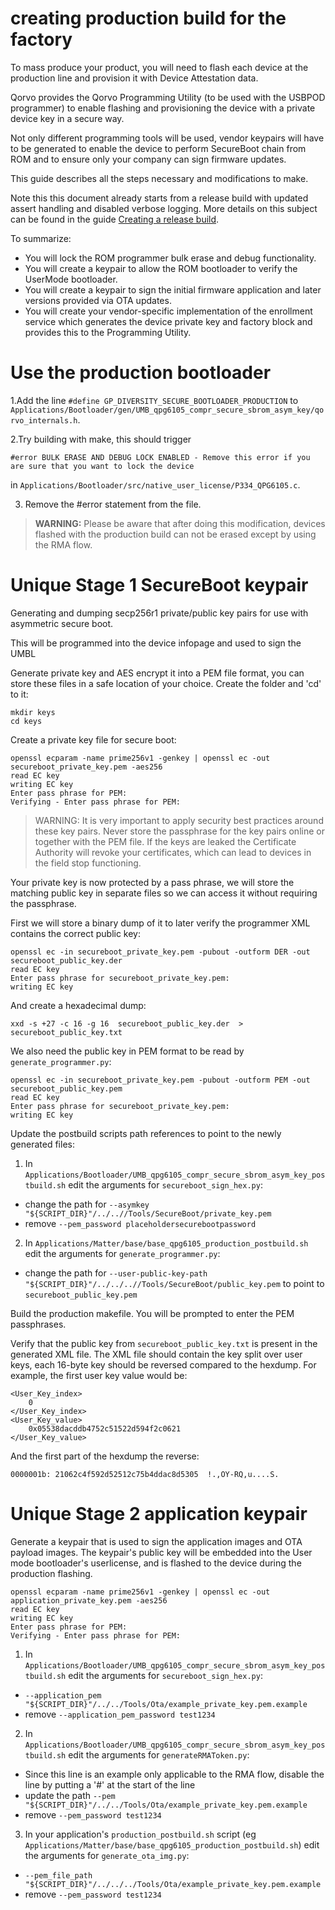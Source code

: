 
# creating production build for the factory

To mass produce your product, you will need to flash each device at the production line and provision it with Device
Attestation data.

Qorvo provides the Qorvo Programming Utility (to be used with the USBPOD programmer) to enable flashing and provisioning
the device with a private device key in a secure way.

Not only different programming tools will be used, vendor keypairs will have to be generated to enable the device to
perform SecureBoot chain from ROM and to ensure only your company can sign firmware updates.

This guide describes all the steps necessary and modifications to make.

Note this this document already starts from a release build with updated assert handling and disabled verbose logging.
More details on this subject can be found in the guide [Creating a release build](./creating_release_build.md).

To summarize:

- You will lock the ROM programmer bulk erase and debug functionality.
- You will create a keypair to allow the ROM bootloader to verify the UserMode bootloader.
- You will create a keypair to sign the initial firmware application and later versions provided via OTA updates.
- You will create your vendor-specific implementation of the enrollment service which generates
the device private key and factory block and provides this to the Programming Utility.


Use the production bootloader
=============================

1.Add the line `#define GP_DIVERSITY_SECURE_BOOTLOADER_PRODUCTION` to
`Applications/Bootloader/gen/UMB_qpg6105_compr_secure_sbrom_asym_key/qorvo_internals.h`.

2.Try building with make, this should trigger
```
#error BULK ERASE AND DEBUG LOCK ENABLED - Remove this error if you are sure that you want to lock the device
```
in `Applications/Bootloader/src/native_user_license/P334_QPG6105.c`.

3. Remove the #error statement from the file.

> **WARNING:** Please be aware that after doing this modification, devices flashed with the production build can not be
> erased except by using the RMA flow.
>


Unique Stage 1 SecureBoot keypair
=================================

Generating and dumping secp256r1 private/public key pairs for use with asymmetric secure boot.

This will be programmed into the device infopage and used to sign the UMBL

Generate private key and AES encrypt it into a PEM file format, you can store these
files in a safe location of your choice. Create the folder and 'cd' to it:

```
mkdir keys
cd keys
```

Create a private key file for secure boot:
```
openssl ecparam -name prime256v1 -genkey | openssl ec -out secureboot_private_key.pem -aes256
read EC key
writing EC key
Enter pass phrase for PEM:
Verifying - Enter pass phrase for PEM:
```

> WARNING: It is very important to apply security best practices around these key pairs.
> Never store the passphrase for the key pairs online or together with the PEM file.
> If the keys are leaked the Certificate Authority will revoke your certificates, which
> can lead to devices in the field stop functioning.

Your private key is now protected by a pass phrase, we will store the matching public key
in separate files so we can access it without requiring the passphrase.

First we will store a binary dump of it to later verify the programmer XML contains the
correct public key:
```
openssl ec -in secureboot_private_key.pem -pubout -outform DER -out secureboot_public_key.der
read EC key
Enter pass phrase for secureboot_private_key.pem:
writing EC key
```
And create a hexadecimal dump:
```
xxd -s +27 -c 16 -g 16  secureboot_public_key.der  > secureboot_public_key.txt
```

We also need the public key in PEM format to be read by `generate_programmer.py`:
```
openssl ec -in secureboot_private_key.pem -pubout -outform PEM -out secureboot_public_key.pem
read EC key
Enter pass phrase for secureboot_private_key.pem:
writing EC key
```

Update the postbuild scripts path references to point to the newly generated files:

1. In `Applications/Bootloader/UMB_qpg6105_compr_secure_sbrom_asym_key_postbuild.sh` edit the arguments for
   `secureboot_sign_hex.py`:
- change the path for `--asymkey "${SCRIPT_DIR}"/../..//Tools/SecureBoot/private_key.pem`
- remove `--pem_password placeholdersecurebootpassword`

2. In `Applications/Matter/base/base_qpg6105_production_postbuild.sh` edit the arguments for `generate_programmer.py`:
- change the path for `--user-public-key-path "${SCRIPT_DIR}"/../../..//Tools/SecureBoot/public_key.pem` to point to
  `secureboot_public_key.pem`

Build the production makefile. You will be prompted to enter the PEM passphrases.


Verify that the public key from `secureboot_public_key.txt` is
present in the generated XML file.  The XML file should contain the key split over user keys, each 16-byte key should be reversed
compared to the hexdump. For example, the first user key value would be:

```
<User_Key_index>
    0
</User_Key_index>
<User_Key_value>
    0x05538dacddb4752c51522d594f2c0621
</User_Key_value>
```
And the first part of the hexdump the reverse:
```
0000001b: 21062c4f592d52512c75b4ddac8d5305  !.,OY-RQ,u....S.
```

Unique Stage 2 application keypair
==================================

Generate a keypair that is used to sign the application images and OTA payload images.
The keypair's public key will be embedded into the User mode bootloader's
userlicense, and is flashed to the device during the production flashing.

```
openssl ecparam -name prime256v1 -genkey | openssl ec -out application_private_key.pem -aes256
read EC key
writing EC key
Enter pass phrase for PEM:
Verifying - Enter pass phrase for PEM:
```

1. In `Applications/Bootloader/UMB_qpg6105_compr_secure_sbrom_asym_key_postbuild.sh` edit the arguments for `secureboot_sign_hex.py`:
- `--application_pem "${SCRIPT_DIR}"/../../Tools/Ota/example_private_key.pem.example`
- remove `--application_pem_password test1234`

2. In `Applications/Bootloader/UMB_qpg6105_compr_secure_sbrom_asym_key_postbuild.sh` edit the arguments for `generateRMAToken.py`:
- Since this line is an example only applicable to the RMA flow, disable the line by putting a '#' at the start of the line
- update the path `--pem "${SCRIPT_DIR}"/../../Tools/Ota/example_private_key.pem.example`
- remove `--pem_password test1234`

3. In your application's `production_postbuild.sh` script (eg `Applications/Matter/base/base_qpg6105_production_postbuild.sh`) edit the arguments for `generate_ota_img.py`:
- `--pem_file_path "${SCRIPT_DIR}"/../../../Tools/Ota/example_private_key.pem.example`
- remove `--pem_password test1234`
